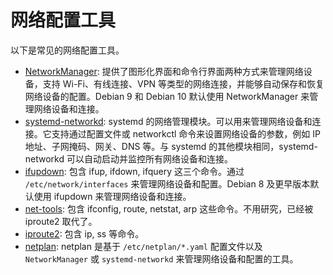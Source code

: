 # 网络配置工具

以下是常见的网络配置工具。

- [NetworkManager](https://networkmanager.dev/): 提供了图形化界面和命令行界面两种方式来管理网络设备，支持 Wi-Fi、有线连接、VPN 等类型的网络连接，并能够自动保存和恢复网络设备的配置。Debian 9 和 Debian 10 默认使用 NetworkManager 来管理网络设备和连接。
- [systemd-networkd](https://wiki.debian.org/SystemdNetworkd): systemd 的网络管理模块。可以用来管理网络设备和连接。它支持通过配置文件或 networkctl 命令来设置网络设备的参数，例如 IP 地址、子网掩码、网关、DNS 等。与 systemd 的其他模块相同，systemd-networkd 可以自动启动并监控所有网络设备和连接。
- [ifupdown](https://manpages.debian.org/unstable/ifupdown/ifup.8.en.html): 包含 ifup, ifdown, ifquery 这三个命令。通过 `/etc/network/interfaces` 来管理网络设备和配置。Debian 8 及更早版本默认使用 ifupdown 来管理网络设备和连接。
- [net-tools](https://github.com/ecki/net-tools): 包含 ifconfig, route, netstat, arp 这些命令。不用研究，已经被 iproute2 取代了。
- [iproute2](https://wiki.linuxfoundation.org/networking/iproute2): 包含 ip, ss 等命令。
- [netplan](https://netplan.io/): netplan 是基于 `/etc/netplan/*.yaml` 配置文件以及 `NetworkManager` 或 `systemd-networkd` 来管理网络设备和配置的工具。
